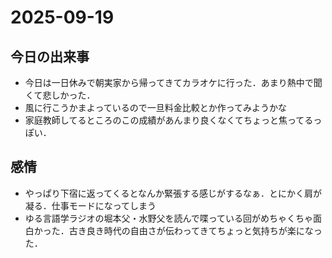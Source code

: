 # 2025-09-19

## 今日の出来事
- 今日は一日休みで朝実家から帰ってきてカラオケに行った．あまり熱中で聞くて悲しかった．
- 風に行こうかまよっているので一旦料金比較とか作ってみようかな
- 家庭教師してるところのこの成績があんまり良くなくてちょっと焦ってるっぽい．

## 感情
- やっぱり下宿に返ってくるとなんか緊張する感じがするなぁ．とにかく肩が凝る．仕事モードになってしまう
- ゆる言語学ラジオの堀本父・水野父を読んで喋っている回がめちゃくちゃ面白かった．古き良き時代の自由さが伝わってきてちょっと気持ちが楽になった．
